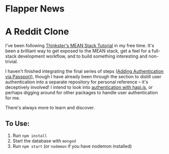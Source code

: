 # Flapper News
# A Reddit Clone

I've been following [Thinkster's MEAN Stack Tutorial](https://thinkster.io/mean-stack-tutorial) in my free time. It's been a brilliant way to get exposed to the MEAN stack, get a feel for a full-stack development workflow, and to build something interesting and non-trivial.

I haven't finished integrating the final series of steps ([Adding Authentication via Passport](https://thinkster.io/mean-stack-tutorial#adding-authentication-via-passport)), though I have already been through the section to distill user authentication into a separate repository for personal reference – it's deceptively involved! I intend to look into [authentication with hapi.js](http://hapijs.com/tutorials/auth), or perhaps digging around for other packages to handle user authentication for me.

There's always more to learn and discover.

## To Use:
1. Run `npm install`
2. Start the database with `mongod`
3. Run `npm start` (or `nodemon` if you have nodemon installed)
